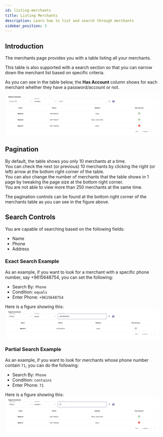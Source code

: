 ```yaml
---
id: listing-merchants
title: Listing Merchants
description: Learn how to list and search through merchants
sidebar_position: 3
---
```


## Introduction

The merchants page provides you with a table listing all your merchants.

This table is also supported with a search section so that you can narrow down the merchant list based on specific criteria.

As you can see in the table below, the **Has Account** column shows for each merchant whether they have a password/account or not.

![alt text](./media/merchants-listing.png)

## Pagination

By default, the table shows you only 10 merchants at a time.\
You can check the next (or previous) 10 merchants by clicking the right (or left) arrow at the bottom right corner of the table.\
You can also change the number of merchants that the table shows in 1 page by tweaking the page size at the bottom right corner.\
You are not able to view more than 250 merchants at the same time.

The pagination controls can be found at the bottom right corner of the merchants table as you can see in the figure above.

## Search Controls

You are capable of searching based on the following fields:
- Name
- Phone
- Address

### Exact Search Example
As an example, if you want to look for a merchant with a specific phone number, say +9615648754, you can set the following:
- Search By: `Phone`
- Condition: `equals`
- Enter Phone: `+9615648754`

Here is a figure showing this:
![alt text](./media/search-exact-phone.png)

### Partial Search Example

As an example, if you want to look for merchants whose phone number contain `71`, you can do the following:
- Search By: `Phone`
- Condition: `contains`
- Enter Phone: `71`

Here is a figure showing this:
![alt text](./media/search-partial-phone.png)